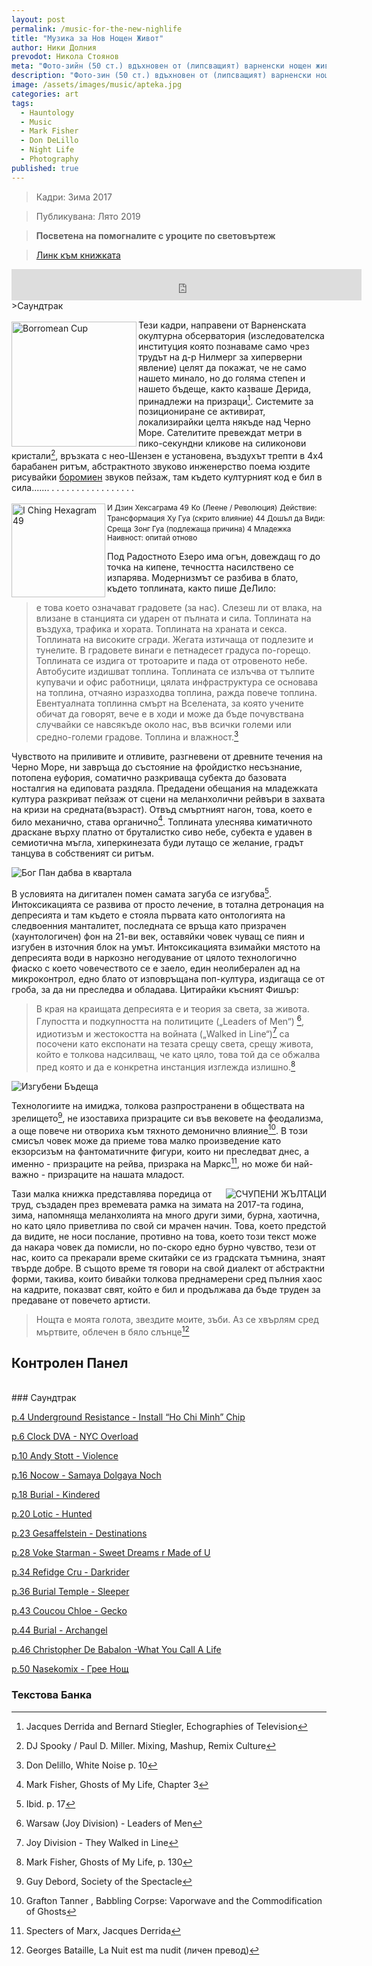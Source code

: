 ```yaml
---
layout: post
permalink: /music-for-the-new-nighlife
title: "Музика за Нов Нощен Живот"
author: Ники Долния
prevodot: Никола Стоянов
meta: "Фото-зийн (50 ст.) вдъхновен от (липсващият) варненски нощен живот, концепцията за хаунтология на Марк Фишър и доста слушане на музика късно вечер."
description: "Фото-зин (50 ст.) вдъхновен от (липсващият) варненски нощен живот, концепцията за хаунтология на Марк Фишър и доста слушане на музика късно вечер."
image: /assets/images/music/apteka.jpg
categories: art
tags:
  - Hauntology
  - Music
  - Mark Fisher
  - Don DeLillo
  - Night Life
  - Photography
published: true
---
```

>Кадри: Зима 2017

>Публикувана: Лято 2019

>__Посветена на помогналите с уроците по световъртеж__

><a href="https://ia601407.us.archive.org/22/items/mnnf_web/mnnf_web.pdf" target="_blank">Линк към книжката</a>
<iframe width="560" height="50px" src="https://www.youtube.com/embed/videoseries?list=PLZco1drdJsxKR9a8Hr8wOo9gek-8pxhd_" frameborder="0" allow="accelerometer; autoplay; encrypted-media; gyroscope; picture-in-picture" allowfullscreen></iframe>
>Саундтрак

<img src="assets\images\music\borromean.png" alt="Borromean Cup" style="float: left; margin: 3px 3px 0px 0px;" width="200" height="200">Тези кадри, направени от Варненската окултурна обсерватория (изследователска институция която познаваме само чрез трудът на д-р Нилмерг за хиперверни явление) целят да покажат, че не само нашето минало, но до голяма степен и нашето бъдеще, както казваше Дерида, принадлежи на призраци[^1]. Системите за позициониране се активират, локализирайки целта някъде над Черно Море. Сателитите превеждат метри в пико-секундни кликове на силиконови кристали[^2], връзката с нео-Шензен е установена, въздухът трепти в 4х4 барабанен ритъм, абстрактното звуково инженерство поема юздите рисувайки [боромиен](https://en.wikipedia.org/wiki/Borromean_rings) звуков пейзаж, там където културният код е бил в сила....... . . .  .   .   .   .    .    .    .    .     .      .       .        .         .         .

<img src="assets\images\music\iching.png" alt="I Ching Hexagram 49" style="float: left; margin: 3px 3px 0px 0px;" width="150" height="150"> <small>И Дзин Хексаграма 49</small>
<small>Ко (Леене / Революция)</small>
<small>Действие: Трансформация</small>
<small>Ху Гуа (скрито влияние) 44 Дошъл да Види: Среща</small>
<small>Зонг Гуа (подлежаща причина) 4 Младежка Наивност: опитай отново</small>

Под Радостното Езеро има огън, довеждащ го до точка на кипене, течността насилствено се изпарява. Модернизмът се разбива в блато, където топлината, както пише ДеЛило:

>е това което означават градовете (за нас). Слезеш ли от влака, на влизане в станцията си ударен от пълната и сила. Топлината на въздуха, трафика и хората. Топлината на храната и секса. Топлината на високите сгради. Жегата изтичаща от подлезите и тунелите. В градовете винаги е петнадесет градуса по-горещо. Топлината се издига от тротоарите и пада от отровеното небе. Автобусите издишват топлина. Топлината се излъчва от тълпите купувачи и офис работници, цялата инфраструктура се основaва на топлина, отчаяно изразходва топлина, ражда повече топлина. Евентуалната топлинна смърт на Вселената, за която учените обичат да говорят, вече е в ходи и може да бъде почувствана случвайки се навсякъде около нас, във всички големи или средно-големи градове. Топлина и влажност.[^3]

Чувството на приливите и отливите, разгневени от древните течения на Черно Море, ни завръща до състояние на фройдистко несъзнание, потопена еуфория, соматично разкриваща субекта до базовата носталгия на едиповата раздяла. Предадени обещания на младежката култура разкриват пейзаж от сцени на меланхолични рейвъри в захвата на кризи на средната(възраст). Отвъд смъртният нагон, това, което е било механично, става органично[^4]. Топлината улеснява киматичното драскане върху платно от бруталистко сиво небе, субекта е удавен в семиотична мъгла, хиперкинезата буди лутащо се желание, градът танцува в собственият си ритъм.

<img src="assets\images\music\god_pan_indahood.jpg" alt="Бог Пан дабва в квартала">

В условията на дигитален помен самата загуба се изгубва[^5]. Интоксикацията се развива от просто лечение, в тотална детронация на депресията и там където е стояла първата като онтологията на следвоенния манталитет, последната се връща като призрачен (хаунтологичен) фон на 21-ви век, оставяйки човек чуващ се пиян и изгубен в източния блок на умът. Интоксикацията взимайки мястото на депресията води в наркозно негодувание от цялото технологично фиаско с което човечеството се е заело, един неолиберален ад на микроконтрол, едно блато от изповръщана поп-култура, издигаща се от гроба, за да ни преследва и обладава. Цитирайки късният Фишър:

>В края на краищата депресията е и теория за света, за живота. Глупостта и подкупността на политиците („Leaders of Men“) [^6], идиотизъм и жестокостта на войната („Walked in Line“)[^7] са посочени като експонати на тезата срещу света, срещу живота, който е толкова надсилващ, че като цяло, това той да се обжалва пред която и да е конкретна инстанция изглежда излишно.[^8]

<img src="assets\images\music\matrix_shit.jpg" alt="Изгубени Бъдеща">

Технологиите на имиджа, толкова разпространени в обществата на зрелището[^9], не изоставиха призраците си във вековете на феодализма, а още повече ни отвориха към тяхното демонично влияние[^10]. В този смисъл човек може да приеме това малко произведение като екзорсизъм на фантоматичните фигури, които ни преследват днес, а именно - призраците на рейва, призрака на Маркс[^11], но може би най-важно - призраците на нашата младост.

<img src="assets\images\music\bydf.png" alt="СЧУПЕНИ ЖЪЛТАЦИ" style="float: right; ">Тази малка книжка представлява поредица от труд, създаден през времевата рамка на зимата на  2017-та година, зима, напомняща меланхолията на много други зими, бурна, хаотична, но като цяло приветлива по свой си мрачен начин. Това, което предстой да видите, не носи послание, противно на това, което този текст може да накара човек да помисли, но по-скоро едно бурно чувство, тези от нас, които са прекарали време скитайки се из градската тъмнина, знаят твърде добре. В същото време тя говори на свой диалект от абстрактни форми, такива, които бивайки толкова преднамерени сред пълния хаос на кадрите, показват свят, който е бил и продължава да бъде труден за предаване от повечето артисти.

>Нощта е моята голота, звездите мoите, зъби. Аз се хвърлям сред мъртвите, облечен в бяло слънце[^12]

## Контролен Панел
<br>
### Саундтрак

<a href="assets\pdf\mnnf.pdf#page=4" target="_blank">p.4   Underground Resistance - Install “Ho Chi Minh” Chip</a>

<a href="assets\pdf\mnnf.pdf#page=6" target="_blank">p.6   Clock DVA - NYC Overload</a>

<a href="assets\pdf\mnnf.pdf#page=10" target="_blank">p.10 Andy Stott - Violence</a>

<a href="assets\pdf\mnnf.pdf#page=16" target="_blank">p.16 Nocow - Samaya Dolgaya Noch</a>

<a href="assets\pdf\mnnf.pdf#page=18" target="_blank">p.18 Burial - Kindered</a>

<a href="assets\pdf\mnnf.pdf#page=20" target="_blank">p.20 Lotic - Hunted</a>

<a href="assets\pdf\mnnf.pdf#page=23" target="_blank">p.23 Gesaffelstein - Destinations</a>

<a href="assets\pdf\mnnf.pdf#page=28" target="_blank">p.28 Voke Starman - Sweet Dreams r Made of U</a>

<a href="assets\pdf\mnnf.pdf#page=34" target="_blank">p.34 Refidge Cru - Darkrider</a>

<a href="assets\pdf\mnnf.pdf#page=36" target="_blank">p.36 Burial Temple - Sleeper</a>

<a href="assets\pdf\mnnf.pdf#page=43" target="_blank">p.43 Coucou Chloe - Gecko</a>

<a href="assets\pdf\mnnf.pdf#page=44" target="_blank">p.44 Burial - Archangel</a>

<a href="assets\pdf\mnnf.pdf#page=46" target="_blank">p.46 Christopher De Babalon -What You Call A Life </a>

<a href="assets\pdf\mnnf.pdf#page=50" target="_blank">p.50 Nasekomix - Грее Hощ</a>
<br>
### Текстова Банка

[^1]: Jacques Derrida and Bernard Stiegler, Echographies of Television
[^2]: DJ Spooky / Paul D. Miller. Mixing, Mashup, Remix Culture
[^3]: Don Delillo, White Noise p. 10
[^4]: Mark Fisher, Ghosts of My Life, Chapter 3
[^5]:  Ibid. p. 17
[^6]: Warsaw (Joy Division) - Leaders of Men
[^7]:  Joy Division - They Walked in Line
[^8]: Mark Fisher, Ghosts of My Life, p. 130
[^9]: Guy Debord, Society of the Spectacle
[^10]: Grafton Tanner , Babbling Corpse: Vaporwave and the Commodification of Ghosts
[^11]: Specters of Marx, Jacques Derrida
[^12]: Georges Bataille, La Nuit est ma nudit (личен превод)
